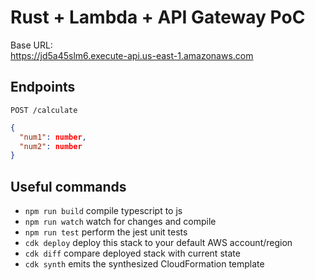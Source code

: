 # Rust + Lambda + API Gateway PoC

Base URL:  
https://jd5a45slm6.execute-api.us-east-1.amazonaws.com

## Endpoints

`POST /calculate`
```json
{
  "num1": number,
  "num2": number
}
```

## Useful commands

 * `npm run build`   compile typescript to js
 * `npm run watch`   watch for changes and compile
 * `npm run test`    perform the jest unit tests
 * `cdk deploy`      deploy this stack to your default AWS account/region
 * `cdk diff`        compare deployed stack with current state
 * `cdk synth`       emits the synthesized CloudFormation template
